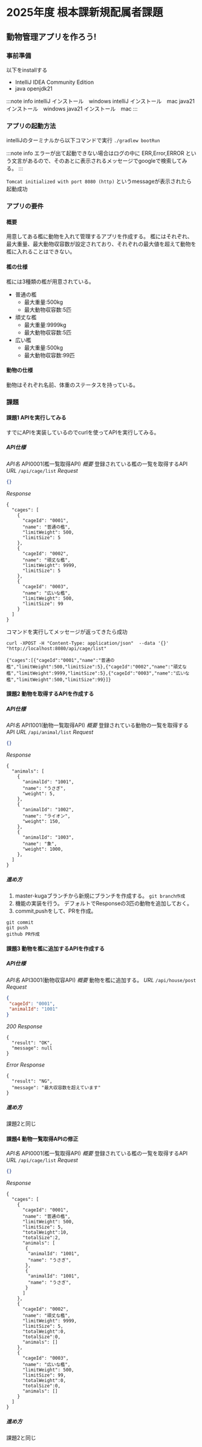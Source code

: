 # 2025年度 根本課新規配属者課題
## 動物管理アプリを作ろう!
### 事前準備
以下をinstallする
- IntelliJ IDEA Community Edition
- java openjdk21

:::note info
intelliJ インストール　windows
intelliJ インストール　mac
java21 インストール　windows
java21 インストール　mac
:::


### アプリの起動方法
intelliJのターミナルから以下コマンドで実行
 `./gradlew bootRun`

:::note info
エラーが出て起動できない場合はログの中に
ERR,Error,ERROR
という文言があるので、そのあとに表示されるメッセージでgoogleで検索してみる。
:::

`Tomcat initialized with port 8080 (http)`
というmessageが表示されたら起動成功

### アプリの要件
#### 概要
用意してある檻に動物を入れて管理するアプリを作成する。
檻にはそれぞれ、最大重量、最大動物収容数が設定されており、それぞれの最大値を超えて動物を檻に入れることはできない。
#### 檻の仕様
檻には3種類の檻が用意されている。
- 普通の檻
  - 最大重量:500kg
  - 最大動物収容数:5匹
- 頑丈な檻
  - 最大重量:9999kg
  - 最大動物収容数:5匹
- 広い檻
  - 最大重量:500kg
  - 最大動物収容数:99匹
 
#### 動物の仕様
動物はそれぞれ名前、体重のステータスを持っている。

### 課題
#### 課題1 APIを実行してみる
すでにAPIを実装しているのでcurlを使ってAPIを実行してみる。

##### API仕様
*API名*
API0001(檻一覧取得API)
*概要*
登録されている檻の一覧を取得するAPI
*URL*
`/api/cage/list`
*Request*
```json
{}
```

*Response*
```
{
  "cages": [
    {
      "cageId": "0001",
      "name": "普通の檻",
      "limitWeight": 500,
      "limitSize": 5
    },
    {
      "cageId": "0002",
      "name": "頑丈な檻",
      "limitWeight": 9999,
      "limitSize": 5
    },
    {
      "cageId": "0003",
      "name": "広いな檻",
      "limitWeight": 500,
      "limitSize": 99
    }
  ]
}
```

コマンドを実行してメッセージが返ってきたら成功
```
curl -XPOST -H "Content-Type: application/json"  --data '{}' "http://localhost:8080/api/cage/list"

{"cages":[{"cageId":"0001","name":"普通の檻","limitWeight":500,"limitSize":5},{"cageId":"0002","name":"頑丈な檻","limitWeight":9999,"limitSize":5},{"cageId":"0003","name":"広いな檻","limitWeight":500,"limitSize":99}]}
```

#### 課題2 動物を取得するAPIを作成する
##### API仕様
*API名*
API1001(動物一覧取得API)
*概要*
登録されている動物の一覧を取得するAPI
*URL*
`/api/animal/list`
*Request*
```json
{}
```

*Response*
```
{
  "animals": [
    {
      "animalId": "1001",
      "name": "うさぎ",
      "weight": 5,
    },
    {
      "animalId": "1002",
      "name": "ライオン",
      "weight": 150,
    },
    {
      "animalId": "1003",
      "name": "象",
      "weight": 1000,
    },
  ]
}
```

##### 進め方
1. master-kugaブランチから新規にブランチを作成する。
   ```git branch作成```
2. 機能の実装を行う。
   デフォルトでResponseの3匹の動物を追加しておく。
3. commit,pushをして、PRを作成。
```
git commit
git push 
github PR作成
```

#### 課題3 動物を檻に追加するAPIを作成する
##### API仕様
*API名*
API3001(動物収容API)
*概要*
動物を檻に追加する。
*URL*
`/api/house/post`
*Request*
```json
{
 "cageId": "0001",
 "animalId": "1001"
}
```

*200 Response*
```
{
  "result": "OK",
  "message": null
}
```

*Error Response*
```
{
  "result": "NG",
  "message": "最大収容数を超えています"
}
```

##### 進め方
課題2と同じ

#### 課題4 動物一覧取得APIの修正
*API名*
API0001(檻一覧取得API)
*概要*
登録されている檻の一覧を取得するAPI
*URL*
`/api/cage/list`
*Request*
```json
{}
```

*Response*
```
{
  "cages": [
    {
      "cageId": "0001",
      "name": "普通の檻",
      "limitWeight": 500,
      "limitSize": 5,
      "totalWeight":10,
      "totalSize":2,
      "animals": [
       {
        "animalId": "1001",
        "name": "うさぎ",
       },
       {
        "animalId": "1001",
        "name": "うさぎ",
       }
      ]
    },
    {
      "cageId": "0002",
      "name": "頑丈な檻",
      "limitWeight": 9999,
      "limitSize": 5,
      "totalWeight":0,
      "totalSize":0,
      "animals": []
    },
    {
      "cageId": "0003",
      "name": "広いな檻",
      "limitWeight": 500,
      "limitSize": 99,
      "totalWeight":0,
      "totalSize":0,
      "animals": []
    }
  ]
}
```


##### 進め方
課題2と同じ